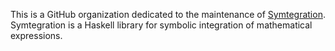 This is a GitHub organization dedicated to the maintenance of [Symtegration](https://symtegration.dev/).
Symtegration is a Haskell library for symbolic integration of mathematical expressions.
